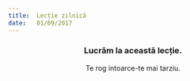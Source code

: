 ```yaml
---
title:  Lecție zilnică
date:   01/09/2017
---
```


### <center>Lucrăm la această lecție.</center>
<center>Te rog intoarce-te mai tarziu.</center>